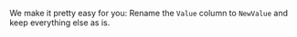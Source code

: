 We make it pretty easy for you: Rename the `Value` column to `NewValue` and keep everything else as is.
